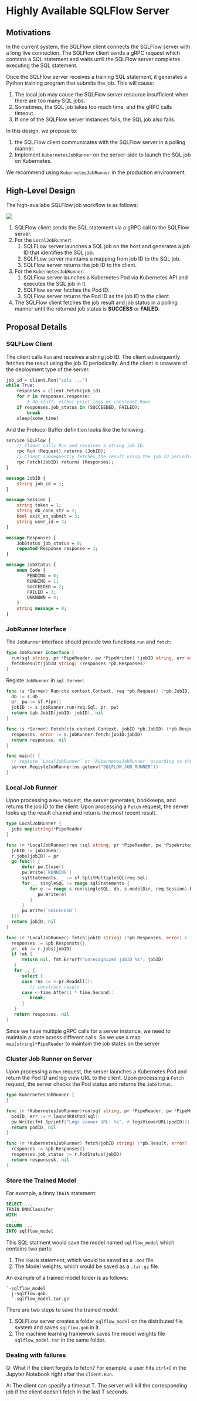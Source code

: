 # Highly Available SQLFlow Server

## Motivations

In the current system, the SQLFlow client connects the SQLFlow server with a long live connection.
The SQLFlow client sends a gRPC request which contains a SQL statement and waits until the SQLFlow server completes executing the SQL statement.

Once the SQLFlow server receives a training SQL statement, it generates a Python training program that submits the job. This will cause:

1. The local job may cause the SQLFlow server resource insufficient when there are too many SQL jobs.
1. Sometimes, the SQL job takes too much time, and the gRPC calls timeout.
1. If one of the SQLFlow server instances fails, the SQL job also fails.

In this design, we propose to:

1. the SQLFlow client communicates with the SQLFlow server in a polling manner.
1. Implement `KubernetesJobRunner` on the server-side to launch the SQL job on Kubernetes.

We recommend using `KubernetesJobRunner` in the production environment.

## High-Level Design

The high-availabe SQLFlow job workflow is as follows:

<img src="figures/cluster_job_runner.png">

1. SQLFlow client sends the SQL statement via a gRPC call to the SQLFlow server.
1. For the `LocalJobRunner`:
    1. SQLFLow server launches a SQL job on the host and generates a job ID that identifies the SQL job.
    1. SQLFLow server maintains a mapping from job ID to the SQL job.
    1. SQLFlow server returns the job ID to the client.
1. For the `KubernetesJobRunner`:
    1. SQLFlow server launches a Kubernetes Pod via Kubernetes API and executes the SQL job in it.
    1. SQLFlow server fetches the Pod ID.
    1. SQLFlow server returns the Pod ID as the job ID to the client.
1. The SQLFlow client fetches the job result and job status in a polling manner until the returned job status is **SUCCESS** or **FAILED**.

## Proposal Details

### SQLFLow Client

The client calls `Run` and receives a string job ID. The client subsequently fetches the result using the job ID periodically. And the client is unaware of the deployment type of the server.

```python
job_id = client.Run("sqls ...")
while True:
    responses = client.Fetch(job_id)
    for r in responses.response:
        # do stuff: either print logs or construct Rows
    if responses.job_status in (SUCCEEDED, FAILED):
        break
    sleep(some_time)
```

And the Protocol Buffer definition looks like the following.

```proto
service SQLFlow {
    // Client calls Run and receives a string job ID.
    rpc Run (Request) returns (JobID);
    // Client subsequently fetches the result using the job ID periodically.
    rpc Fetch(JobID) returns (Responses);
}

message JobID {
    string job_id = 1;
}

message Session {
    string token = 1;
    string db_conn_str = 2;
    bool exit_on_submit = 3;
    string user_id = 4;
}

message Responses {
    JobStatus job_status = 0;
    repeated Response response = 1;
}

message JobStatus {
    enum Code {
        PENDING = 0;
        RUNNING = 1;
        SUCCEEDED = 2;
        FAILED = 3;
        UNKNOWN = 4;
    }
    string message = 0;
}
```

### JobRunner Interface

The `JobRunner` interface should provide two functions `run` and `fetch`:

```go
type JobRunner interface {
  run(sql string, pr *PipeReader, pw *PipeWriter) (jobID string, err error){
  fetchResult(jobID string) (responses *pb.Responses)
}
```

Registe `JobRunner` in `sql.Server`:

```go
func (s *Server) Run(ctx context.Context, req *pb.Request) (*pb.JobID, error) {
  db := s.db
  pr, pw := sf.Pipe()
  jobID := s.jobRunner.run(req.Sql, pr, pw)
  return &pb.JobID{jobID: jobID), nil
}

func (s *Server) Fetch(ctx context.Context, jobID *pb.JobID) (*pb.Responses, error) {
  responses, error := s.jobRunner.fetch(jobID.jobID)
  return responses, nil
}

func main() {
  // registe `LocalJobRunner` or `KubernetesJobRunner` according to the env variable `SQLFLOW_JOB_RUNNER`
  server.RegisteJobRunner(os.getenv("SQLFLOW_JOB_RUNNER"))
}
```

### Local Job Runner

Upon processing a `Run` request, the server generates, bookkeeps, and returns the job ID to the client.
Upon processing a `Fetch` request, the server looks up the result channel and returns the most recent result.

```go
type LocalJobRunner {
  jobs map[string]*PipeReader
}

func (r *LocalJobRunner)run (sql string, pr *PipeReader, pw *PipeWriter) (string, error){
  jobID := jobIDGen()
  r.jobs[jobID] = pr
  go func() {
      defer pw.Close()
      pw.Write(`RUNNING`)
      sqlStatements, _ := sf.SplitMultipleSQL(req.Sql)
      for _, singleSQL := range sqlStatements {
         for e := range s.run(singleSQL, db, s.modelDir, req.Session).ReadAll() {
            pw.Write(e)
         }
      }
      pw.Write(`SUCCEEDED`)
  }()
  return jobID, nil
}

func (r *LocalJobRunner) fetch(jobID string) (*pb.Responses, error) (
  responses := &pb.Responsts{}
  pr, ok := r.jobs[jobID]
  if !ok {
      return nil, fmt.Errorf("unrecognized jobID %s", jobID)
   }
   for ;; {
      select {
      case res := <-pr.ReadAll():
         // construct result
      case <-time.After(1 * time.Second):
         break;
      }
   }
   return responses, nil
)

```

Since we have multiple gRPC calls for a server instance, we need to maintain a state across different calls.
So we use a map `map[string]*PipeReader` to maintain the job states on the server

### Cluster Job Runner on Server

Upon processing a `Run` request, the server launches a Kubernetes Pod and return the Pod ID and log view URL to the client.
Upon processing a `Fetch` request, the server checks the Pod status and returns the `JobStatus`.

```go
type KubernetesJobRunner {
}

func (r *KubernetesJobRunner)run(sql string, pr *PipeReader, pw *PipeWriter) (string, error){
  podID, err := r.launchK8sPod(sql)
  pw.Write(fmt.Sprintf("Logs viewer URL: %s", r.logsViewerURL(podID)))
  return podID, nil
}

func (r *KubernetesJobRunner) fetch(jobID string) (*pb.Result, error) (
  responses := &pb.Responses{}
  responses.job_status := r.PodStatus(jobID)
  return responsesk, nil
)
```

### Store the Trained Model

For example, a tinny `TRAIN` statement:

``` sql
SELECT ...
TRAIN DNNClassifer
WITH
  ...
COLUMN ...
INTO sqlflow_model
```

This SQL statment would save the model named `sqlflow_model` which contains two parts:

1. The `TRAIN` statement, which would be saved as a `.mod` file.
1. The Model weights, which would be saved as a `.tar.gz` file.

An example of a trained model folder is as follows:

``` text
`-sqlflow_model
  |-sqlflow.gob
  `-sqlflow_model.tar.gz
```

There are two steps to save the trained model:

1. SQLFLow server creates a folder `sqlflow_model` on the distributed file system and saves `sqlflow.gob` in it.
1. The machine learning framework saves the model weights file `sqlflow_model.tar` in the same folder.

### Dealing with failures

Q: What if the client forgets to fetch? For example, a user hits `ctrl+C` in the Jupyter Notebook right after the `client.Run`.

A: The client can specify a timeout T. The server will kill the corresponding job if the client doesn't fetch in the last T seconds.
